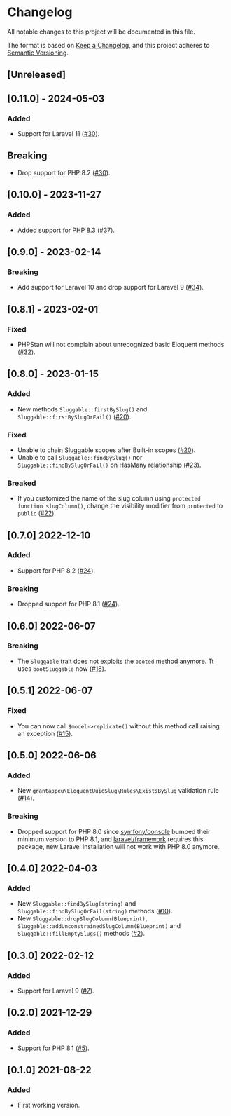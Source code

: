 # Changelog

All notable changes to this project will be documented in this file.

The format is based on [Keep a Changelog](https://keepachangelog.com/en/1.0.0/),
and this project adheres to [Semantic Versioning](https://semver.org/spec/v2.0.0.html).

## [Unreleased]

## [0.11.0] - 2024-05-03

### Added

- Support for Laravel 11 ([#30](https://github.com/grantappeu/laravel-eloquent-uuid-slug/issues/39)).

## Breaking

- Drop support for PHP 8.2 ([#30](https://github.com/grantappeu/laravel-eloquent-uuid-slug/issues/39)).

## [0.10.0] - 2023-11-27

### Added

- Added support for PHP 8.3 ([#37](https://github.com/grantappeu/laravel-eloquent-uuid-slug/issues/37)).

## [0.9.0] - 2023-02-14

### Breaking

- Add support for Laravel 10 and drop support for Laravel 9 ([#34](https://github.com/grantappeu/laravel-eloquent-uuid-slug/issues/34)).

## [0.8.1] - 2023-02-01

### Fixed

- PHPStan will not complain about unrecognized basic Eloquent methods ([#32](https://github.com/grantappeu/laravel-eloquent-uuid-slug/issues/32)).

## [0.8.0] - 2023-01-15

### Added

- New methods `Sluggable::firstBySlug()` and `Sluggable::firstBySlugOrFail()` ([#20](https://github.com/grantappeu/laravel-eloquent-uuid-slug/issues/20)).

### Fixed

- Unable to chain Sluggable scopes after Built-in scopes ([#20](https://github.com/grantappeu/laravel-eloquent-uuid-slug/issues/20)).
- Unable to call `Sluggable::findBySlug()` nor `Sluggable::findBySlugOrFail()` on HasMany relationship ([#23](https://github.com/grantappeu/laravel-eloquent-uuid-slug/issues/23)).

### Breaked

- If you customized the name of the slug column using `protected function slugColumn()`, change the visibility modifier from `protected` to `public` ([#22](https://github.com/grantappeu/laravel-eloquent-uuid-slug/issues/22)).

## [0.7.0] 2022-12-10

### Added

- Support for PHP 8.2 ([#24](https://github.com/grantappeu/laravel-eloquent-uuid-slug/issues/24)).

### Breaking

- Dropped support for PHP 8.1 ([#24](https://github.com/grantappeu/laravel-eloquent-uuid-slug/issues/24)).

## [0.6.0] 2022-06-07

### Breaking

- The `Sluggable` trait does not exploits the `booted` method anymore. Tt uses `bootSluggable` now ([#18](https://github.com/grantappeu/laravel-eloquent-uuid-slug/issues/18)).

## [0.5.1] 2022-06-07

### Fixed

- You can now call `$model->replicate()` without this method call raising an exception ([#15](https://github.com/grantappeu/laravel-eloquent-uuid-slug/issues/15)).

## [0.5.0] 2022-06-06

### Added

- New `grantappeu\EloquentUuidSlug\Rules\ExistsBySlug` validation rule ([#14](https://github.com/grantappeu/laravel-eloquent-uuid-slug/issues/14)).

### Breaking

- Dropped support for PHP 8.0 since [symfony/console](https://github.com/symfony/console) bumped their minimum version to PHP 8.1, and [laravel/framework](https://github.com/laravel/framework) requires this package, new Laravel installation will not work with PHP 8.0 anymore.

## [0.4.0] 2022-04-03

### Added

- New `Sluggable::findBySlug(string)` and `Sluggable::findBySlugOrFail(string)` methods ([#10](https://github.com/grantappeu/laravel-eloquent-uuid-slug/issues/10)).
- New `Sluggable::dropSlugColumn(Blueprint)`, `Sluggable::addUnconstrainedSlugColumn(Blueprint)` and `Sluggable::fillEmptySlugs()` methods ([#2](https://github.com/grantappeu/laravel-eloquent-uuid-slug/issues/2)).


## [0.3.0] 2022-02-12

### Added

- Support for Laravel 9 ([#7](https://github.com/grantappeu/laravel-eloquent-uuid-slug/issues/7)).

## [0.2.0] 2021-12-29

### Added

- Support for PHP 8.1 ([#5](https://github.com/grantappeu/laravel-eloquent-uuid-slug/issues/5)).

## [0.1.0] 2021-08-22

### Added

- First working version.
